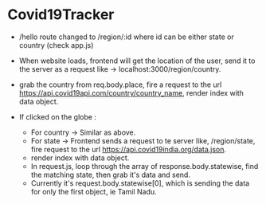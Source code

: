 # Covid19Tracker

- /hello route changed to /region/:id where id can be either state or country
  (check app.js)

- When website loads, frontend will get the location of the user, send it to the   server as a request like -> localhost:3000/region/country.

- grab the country from req.body.place, fire a request to the url   https://api.covid19api.com/country/country_name, render index with data object.

- If clicked on the globe :
	- For country -> Similar as above.
	- For state -> Frontend sends a request to te server like, /region/state,
	  fire request to the url https://api.covid19india.org/data.json.
	- render index with data object.
	- In request.js, loop through the array of response.body.statewise, find 	  the matching state, then grab it's data and send.
	- Currently it's request.body.statewise[0], which is sending the data for 	  only the first object, ie Tamil Nadu. 